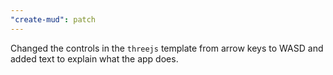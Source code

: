 ```yaml
---
"create-mud": patch
---
```


Changed the controls in the `threejs` template from arrow keys to WASD and added text to explain what the app does.
